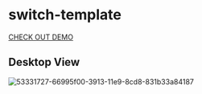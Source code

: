 # switch-template

[CHECK OUT DEMO](https://appstree-io.github.io/switch-template/#)

##  **Desktop** **View**

![53331727-66995f00-3913-11e9-8cd8-831b33a84187](https://user-images.githubusercontent.com/47558086/58696178-7ad87680-83b0-11e9-9838-233cb3304066.jpg)
